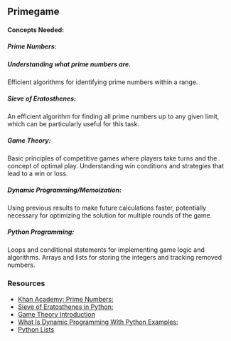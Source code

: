 ## Primegame

#### Concepts Needed:
##### Prime Numbers:

##### Understanding what prime numbers are.
Efficient algorithms for identifying prime numbers within a range.
##### Sieve of Eratosthenes:

An efficient algorithm for finding all prime numbers up to any given limit, which can be particularly useful for this task.
##### Game Theory:

Basic principles of competitive games where players take turns and the concept of optimal play.
Understanding win conditions and strategies that lead to a win or loss.
##### Dynamic Programming/Memoization:

Using previous results to make future calculations faster, potentially necessary for optimizing the solution for multiple rounds of the game.
##### Python Programming:

Loops and conditional statements for implementing game logic and algorithms.
Arrays and lists for storing the integers and tracking removed numbers.



### Resources
- [Khan Academy: Prime Numbers: ](https://www.khanacademy.org/math/cc-fourth-grade-math/imp-factors-multiples-and-patterns/imp-prime-and-composite-numbers/v/prime-numbers)
- [Sieve of Eratosthenes in Python:](https://www.geeksforgeeks.org/sieve-of-eratosthenes/)
- [Game Theory Introduction](https://www.investopedia.com/terms/g/gametheory.asp)
- [What Is Dynamic Programming With Python Examples: ](https://skerritt.blog/dynamic-programming/)
- [Python Lists](https://docs.python.org/3/tutorial/introduction.html#lists)